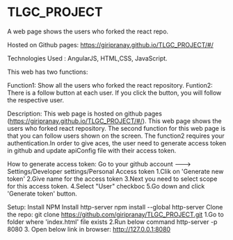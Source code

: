 # TLGC_PROJECT
A web page shows the users who forked the react repo.

Hosted on Github pages: https://giripranay.github.io/TLGC_PROJECT/#/

Technologies Used : AngularJS, HTML,CSS, JavaScript.

This web has two functions:

Function1: Show all the users who forked the react repository.
Funtion2: There is a follow button at each user. If you click the button, you will follow the respective user.

Description: This web page is hosted on github pages (https://giripranay.github.io/TLGC_PROJECT/#/). This web page shows the users who forked react repository. The second function for this web page is that you can follow users shown on the screen. The function2 requires your authentication.In order to give aces, the user need to generate access token in github and update apiConfig file with their access token.

How to generate access token:
  Go to your github account ---> Settings/Developer settings/Personal Access token
                                   1.Clik on 'Generate new token'
                                   2.Give name for the access token
                                   3.Next you need to select scope for this access token.
                                   4.Select "User" checkboc
                                   5.Go down and click 'Generate token' button.
                                   
Setup: 
  Install NPM
  Install http-server
        npm install --global http-server
  Clone the repo: git clone https://github.com/giripranay/TLGC_PROJECT.git
    1.Go to folder where 'index.html' file exists
    2.Run below command
          http-server -p 8080
    3. Open below link in browser:
           http://127.0.0.1:8080

  

